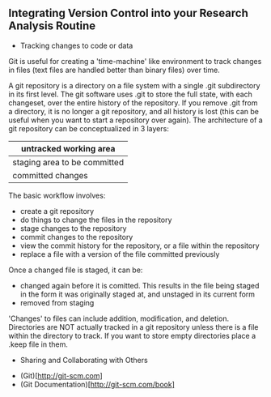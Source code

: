 Integrating Version Control into your Research Analysis Routine
-

+ Tracking changes to code or data

Git is useful for creating a 'time-machine' like environment to track changes in files (text files
are handled better than binary files) over time.

A git repository is a directory on a file system with a single .git subdirectory in its first level.  The git software uses .git
to store the full state, with each changeset, over the entire history of the repository.  If you remove .git from a directory,
it is no longer a git repository, and all history is lost (this can be useful when you want to start a repository over again).
The architecture of a git repository can be conceptualized in 3 layers:

| untracked working area   |
| ------------- |
| staging area to be committed      |
| committed changes      |


The basic workflow involves:

  + create a git repository
  + do things to change the files in the repository
  + stage changes to the repository
  + commit changes to the repository
  + view the commit history for the repository, or a file within the repository
  + replace a file with a version of the file committed previously

Once a changed file is staged, it can be:

  + changed again before it is comitted. This results in the file being staged in the form it was originally staged at, and unstaged in its current form
  + removed from staging

'Changes' to files can include addition, modification, and deletion.
Directories are NOT actually tracked in a git repository unless there is a file within the directory to track. If you want to store empty directories
place a .keep file in them.

+ Sharing and Collaborating with Others

* (Git)[http://git-scm.com]
* (Git Documentation)[http://git-scm.com/book]
